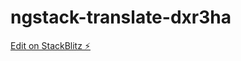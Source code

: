 # ngstack-translate-dxr3ha

[Edit on StackBlitz ⚡️](https://stackblitz.com/edit/ngstack-translate-dxr3ha)